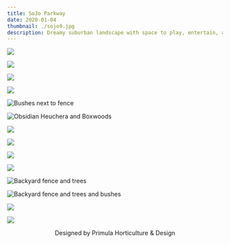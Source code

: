 ```yaml
---
title: SoJo Parkway
date: 2020-01-04
thumbnail: ./sojo9.jpg
description: Dreamy suburban landscape with space to play, entertain, and relax.
---
```


<div class="kg-card kg-image-card kg-width-wide">

![](./sojo8.jpg)

</div>

<div class="kg-card kg-image-card kg-width-wide">

![](./sojo9.jpg)

</div>

<div class="kg-card kg-image-card kg-width-wide">

![](./sojo10.jpg)

</div>

<div class="kg-card kg-image-card kg-width-wide">

![](./sojo11.jpg)

</div>

<div class="kg-card kg-image-card kg-width-wide">

![Bushes next to fence](./sojo3.jpg)

</div>

<div class="kg-card kg-image-card kg-width-wide">

![Obsidian Heuchera and Boxwoods](./sojo7.jpg)

</div>


<div class="kg-card kg-image-card kg-width-wide">

![](./sojo13.jpg)

</div>

<div class="kg-card kg-image-card kg-width-wide">

![](./sojo12.jpg)

</div>

<div class="kg-card kg-image-card kg-width-wide">

![](./sojo14.jpg)

</div>

<div class="kg-card kg-image-card kg-width-wide">

![](./sojo15.jpg)

</div>
<div class="kg-card kg-image-card kg-width-wide">

![Backyard fence and trees](./sojo5.jpg)

</div>

<div class="kg-card kg-image-card kg-width-wide">

![Backyard fence and trees and bushes](./sojo6.jpg)

</div>

<div class="kg-card kg-image-card kg-width-wide">

![](./sojo16.jpg)

</div>

<div class="kg-card kg-image-card kg-width-wide">

![](./sojo17.jpg)

</div>





<div style="text-align: center;">
Designed by Primula Horticulture & Design
</div>
